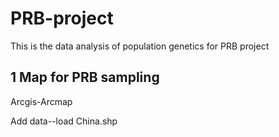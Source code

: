 # PRB-project
This is the data analysis of population genetics for PRB project

## 1 Map for PRB sampling

Arcgis-Arcmap

Add data--load China.shp


